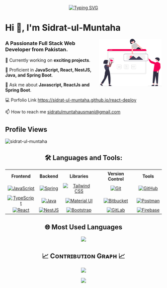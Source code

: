 <p align="center">
  <!-- Typing SVG by DenverCoder1 - https://github.com/DenverCoder1/readme-typing-svg -->  
  <a href="https://git.io/typing-svg"><img src="https://readme-typing-svg.demolab.com?font=Fira+Code&size=22&pause=1000&color=F75C7E&center=true&width=600&lines=Hello+There!%F0%9F%91%8B;I%E2%80%99m+a+Full+Stack+Web+Developer+%F0%9F%92%BB;2%2B+years+of+coding+experience%E2%8F%B3;Building+seamless+web+experiences+%F0%9F%8C%8D;Turning+ideas+into+responsive+designs+%F0%9F%8E%A8" alt="Typing SVG" /></a>
</p>

<h1>Hi 👋, I'm Sidrat-ul-Muntaha</h1>
<img align="right" width="40%" src="website.svg">

<h3>A Passionate Full Stack Web Developer from Pakistan.</h3>

<div>
<p>🔭 Currently working on <b>exciting projects</b>.</p>
<p>🚀 Proficient in <b>JavaScript, React, NestJS, Java, and Spring Boot</b>.</p>
<p>💬 Ask me about <b>Javascript, ReactJs and Spring Boot</b>.</p>
<p>💻 Porfolio Link <a href ="https://sidrat-ul-muntaha.netlify.app/">https://sidrat-ul-muntaha.github.io/react-deploy</a></p>
<p>📫 How to reach me <a href="mailto:sidratulmuntahausmani@gmail.com">sidratulmuntahausmani@gmail.com</a></p>
</div>

<!--Profile Count Badge-->
<h2 align="left">Profile Views</h2>
<p align="left">
  <img src="https://komarev.com/ghpvc/?username=sidrat-ul-muntaha&label=Profile%20views&color=770677&style=for-the-badge&logo=star" alt="sidrat-ul-muntaha" style="padding-right:20px;" />
</p>

<h2 align="center">🛠️ Languages and Tools:</h2>
<div align="center">
  <table>
    <tr>
      <th>Frontend</th>
      <th>Backend</th>
      <th>Libraries</th>
      <th>Version Control</th>
      <th>Tools</th>
    </tr>
    <tr>
      <td align="center"><a href="https://skillicons.dev"><img src="https://skillicons.dev/icons?i=js&perline=3" alt="JavaScript"></a></td>
      <td align="center"><a href="https://skillicons.dev"><img src="https://skillicons.dev/icons?i=java&perline=3" alt="Spring"></a></td>
      <td align="center"><a href="https://skillicons.dev"><img src="https://skillicons.dev/icons?i=tailwind&perline=3" alt="Tailwind CSS"></a></td>
      <td align="center"><a href="https://skillicons.dev"><img src="https://skillicons.dev/icons?i=git&perline=3" alt="Git"></a></td>
      <td align="center"><a href="https://skillicons.dev"><img src="https://skillicons.dev/icons?i=idea&perline=3" alt="GitHub"></a></td>
    </tr>
    <tr>
      <td align="center"><a href="https://skillicons.dev"><img src="https://skillicons.dev/icons?i=ts&perline=3" alt="TypeScript"></a></td>
      <td align="center"><a href="https://skillicons.dev"><img src="https://skillicons.dev/icons?i=spring&perline=3" alt="Java"></a></td>
      <td align="center"><a href="https://skillicons.dev"><img src="https://skillicons.dev/icons?i=mui&perline=3" alt="Material UI"></a></td>
      <td align="center"><a href="https://skillicons.dev"><img src="https://skillicons.dev/icons?i=bitbucket&perline=3" alt="Bitbucket"></a></td>
      <td align="center"><a href="https://skillicons.dev"><img src="https://skillicons.dev/icons?i=vscode&perline=3" alt="Postman"></a></td>
    </tr>
    <tr>
      <td align="center"><a href="https://skillicons.dev"><img src="https://skillicons.dev/icons?i=react&perline=3" alt="React"></a></td>
      <td align="center"><a href="https://skillicons.dev"><img src="https://skillicons.dev/icons?i=nestjs&perline=3" alt="NestJS"></a></td>
      <td align="center"><a href="https://skillicons.dev"><img src="https://skillicons.dev/icons?i=bootstrap&perline=3" alt="Bootstrap"></a></td>
      <td align="center"><a href="https://skillicons.dev"><img src="https://skillicons.dev/icons?i=gitlab&perline=3" alt="GitLab"></a></td>
      <td align="center"><a href="https://skillicons.dev"><img src="https://skillicons.dev/icons?i=postman&perline=3" alt="Firebase"></a></td>
    </tr>
  </table>
</div>

<h2 align="center">🌐 Most Used Languages</h2>
<p align="center"><img src="https://github-readme-stats.vercel.app/api/top-langs/?username=sidrat-ul-muntaha&theme=dark&hide_border=false&include_all_commits=true&count_private=true&layout=compact" /></p>

<!--Github stats Table--> 
<!-- <h2 align="center">📊 Gɪᴛʜᴜʙ Sᴛᴀᴛs 📊</h2>

<table width="100%">
  <tr>
    <td width="50%">
      <h3 align="center"><strong>Gɪᴛʜᴜʙ Sᴛᴀᴛs</strong></h3>
      <p align="center">
        <a href="https://github.com/sidrat-ul-muntaha">
          <img align="center" src="https://github-readme-stats.vercel.app/api?username=sidrat-ul-muntaha&count_private=true&show_icons=true&theme=nightowl" alt="GitHub Stats" />
        </a>
      </p>
    </td>
    <td width="50%">
      <h3 align="center"><strong>Sᴛʀᴇᴀᴋ Sᴛᴀᴛs</strong></h3>
      <p align="center">
        <a href="https://github.com/sidrat-ul-muntaha">
          <img align="center" src="https://streak-stats.demolab.com?user=sidrat-ul-muntaha&theme=nightowl" alt="Streak Stats" />
        </a>
      </p>
    </td>
  </tr>
</table>
<br />
 -->
<!--Contribution Graph-->
<h2 align="center">📈 Cᴏɴᴛʀɪʙᴜᴛɪᴏɴ Gʀᴀᴘʜ 📈</h2>
<div align="center">
    <img src="https://github-readme-activity-graph.vercel.app/graph?username=sidrat-ul-muntaha&bg_color=011627&color=79d3c3&line=c792ea&point=ffeb95&area=true&hide_border=false" border-radius="15">
</div>

<!--Footer--> 
<p align="center">
  <img src="https://capsule-render.vercel.app/api?type=waving&color=gradient&height=65&section=footer"/>
</p>
